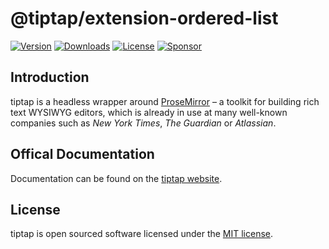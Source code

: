# @tiptap/extension-ordered-list
[![Version](https://img.shields.io/npm/v/@tiptap/extension-ordered-list.svg?label=version)](https://www.npmjs.com/package/@tiptap/extension-ordered-list)
[![Downloads](https://img.shields.io/npm/dm/@tiptap/extension-ordered-list.svg)](https://npmcharts.com/compare/tiptap?minimal=true)
[![License](https://img.shields.io/npm/l/@tiptap/extension-ordered-list.svg)](https://www.npmjs.com/package/@tiptap/extension-ordered-list)
[![Sponsor](https://img.shields.io/static/v1?label=Sponsor&message=%E2%9D%A4&logo=GitHub)](https://github.com/sponsors/ueberdosis)

## Introduction
tiptap is a headless wrapper around [ProseMirror](https://ProseMirror.net) – a toolkit for building rich text WYSIWYG editors, which is already in use at many well-known companies such as *New York Times*, *The Guardian* or *Atlassian*.

## Offical Documentation
Documentation can be found on the [tiptap website](https://tiptap.dev).

## License
tiptap is open sourced software licensed under the [MIT license](https://github.com/ueberdosis/tiptap/blob/main/LICENSE.md).
